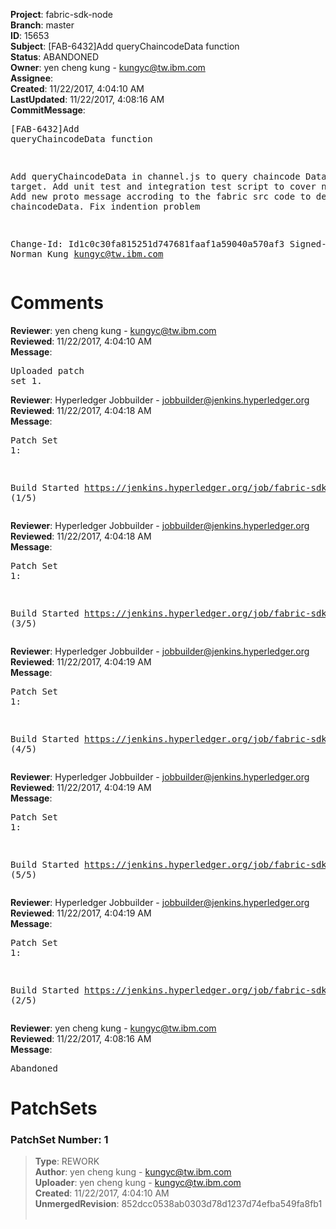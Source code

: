 <strong>Project</strong>: fabric-sdk-node<br><strong>Branch</strong>: master<br><strong>ID</strong>: 15653<br><strong>Subject</strong>: [FAB-6432]Add queryChaincodeData function<br><strong>Status</strong>: ABANDONED<br><strong>Owner</strong>: yen cheng kung - kungyc@tw.ibm.com<br><strong>Assignee</strong>:<br><strong>Created</strong>: 11/22/2017, 4:04:10 AM<br><strong>LastUpdated</strong>: 11/22/2017, 4:08:16 AM<br><strong>CommitMessage</strong>:<br><pre>[FAB-6432]Add queryChaincodeData function

Add queryChaincodeData in channel.js to query chaincode Data from target.
Add unit test and integration test script to cover new function
Add new proto message accroding to the fabric src code to decode the chaincodeData.
Fix indention problem

Change-Id: Id1c0c30fa815251d747681faaf1a59040a570af3
Signed-off-by: Norman Kung <kungyc@tw.ibm.com>
</pre><h1>Comments</h1><strong>Reviewer</strong>: yen cheng kung - kungyc@tw.ibm.com<br><strong>Reviewed</strong>: 11/22/2017, 4:04:10 AM<br><strong>Message</strong>: <pre>Uploaded patch set 1.</pre><strong>Reviewer</strong>: Hyperledger Jobbuilder - jobbuilder@jenkins.hyperledger.org<br><strong>Reviewed</strong>: 11/22/2017, 4:04:18 AM<br><strong>Message</strong>: <pre>Patch Set 1:

Build Started https://jenkins.hyperledger.org/job/fabric-sdk-node8-verify-s390x/45/ (1/5)</pre><strong>Reviewer</strong>: Hyperledger Jobbuilder - jobbuilder@jenkins.hyperledger.org<br><strong>Reviewed</strong>: 11/22/2017, 4:04:18 AM<br><strong>Message</strong>: <pre>Patch Set 1:

Build Started https://jenkins.hyperledger.org/job/fabric-sdk-node-vulnerable-tests-x86_64/139/ (3/5)</pre><strong>Reviewer</strong>: Hyperledger Jobbuilder - jobbuilder@jenkins.hyperledger.org<br><strong>Reviewed</strong>: 11/22/2017, 4:04:19 AM<br><strong>Message</strong>: <pre>Patch Set 1:

Build Started https://jenkins.hyperledger.org/job/fabric-sdk-node6-verify-x86_64/223/ (4/5)</pre><strong>Reviewer</strong>: Hyperledger Jobbuilder - jobbuilder@jenkins.hyperledger.org<br><strong>Reviewed</strong>: 11/22/2017, 4:04:19 AM<br><strong>Message</strong>: <pre>Patch Set 1:

Build Started https://jenkins.hyperledger.org/job/fabric-sdk-node8-verify-x86_64/213/ (5/5)</pre><strong>Reviewer</strong>: Hyperledger Jobbuilder - jobbuilder@jenkins.hyperledger.org<br><strong>Reviewed</strong>: 11/22/2017, 4:04:19 AM<br><strong>Message</strong>: <pre>Patch Set 1:

Build Started https://jenkins.hyperledger.org/job/fabric-sdk-node6-verify-s390x/11/ (2/5)</pre><strong>Reviewer</strong>: yen cheng kung - kungyc@tw.ibm.com<br><strong>Reviewed</strong>: 11/22/2017, 4:08:16 AM<br><strong>Message</strong>: <pre>Abandoned</pre><h1>PatchSets</h1><h3>PatchSet Number: 1</h3><blockquote><strong>Type</strong>: REWORK<br><strong>Author</strong>: yen cheng kung - kungyc@tw.ibm.com<br><strong>Uploader</strong>: yen cheng kung - kungyc@tw.ibm.com<br><strong>Created</strong>: 11/22/2017, 4:04:10 AM<br><strong>UnmergedRevision</strong>: 852dcc0538ab0303d78d1237d74efba549fa8fb1<br><br></blockquote>